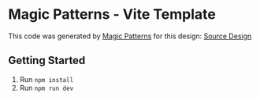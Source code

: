 # Magic Patterns - Vite Template

This code was generated by [Magic Patterns](https://magicpatterns.com) for this design: [Source Design](https://www.magicpatterns.com/c/nlffrqzwanqt5svfluyopn)

## Getting Started

1. Run `npm install`
2. Run `npm run dev`
